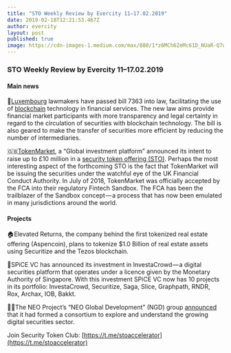 ```yaml
---
title: "STO Weekly Review by Evercity 11–17.02.2019"
date: 2019-02-18T12:21:53.467Z
author: evercity
layout: post
published: true
image: https://cdn-images-1.medium.com/max/800/1*z6MCh6ZeMc61D_NUaR-Q7w.png
---
```


### **STO Weekly Review by Evercity 11–17.02.2019**


#### Main news

🥁[Luxembourg](https://cointelegraph.com/tags/luxembourg) lawmakers have passed bill 7363 into law, facilitating the use of [blockchain](https://cointelegraph.com/tags/blockchain) technology in financial services. The new law aims provide financial market participants with more transparency and legal certainty in regard to the circulation of securities with blockchain technology. The bill is also geared to make the transfer of securities more efficient by reducing the number of intermediaries.

🇬🇧[TokenMarket](https://tokenmarket.net/), a “Global investment platform” announced its intent to raise up to £10 million in a [security token offering (STO)](https://www.crowdfundinsider.com/2019/02/144591-uk-based-tokenmarket-plans-10-million-security-token-offering-while-participating-in-fca-fintech-sandbox/amp/). Perhaps the most interesting aspect of the forthcoming STO is the fact that TokenMarket will be issuing the securities under the watchful eye of the UK Financial Conduct Authority. In July of 2018, TokenMarket was officially accepted by the FCA into their regulatory Fintech Sandbox. The FCA has been the trailblazer of the Sandbox concept — a process that has now been emulated in many jurisdictions around the world.

#### Projects

🏠Elevated Returns, the company behind the first tokenized real estate offering (Aspencoin), plans to tokenize $1.0 Billion of real estate assets using Securitize and the Tezos blockchain.

💸SPiCE VC has announced its investment in InvestaCrowd — a digital securities platform that operates under a licence given by the Monetary Authority of Singapore. With this investment SPiCE VC now has 10 projects in its portfolio: InvestaCrowd, Securitize, Saga, Slice, Graphpath, RNDR, Rox, Archax, IOB, Bakkt.

🙌🏻The NEO Project’s “NEO Global Development” (NGD) group [announced](https://neonewstoday.com/general/neo-global-development-establish-the-digital-asset-alliance-to-explore-securities/) that it had formed a consortium to explore and understand the growing digital securities sector.

Join Security Token Club: [https://t.me/stoaccelerator](https://t.me/stoaccelerator)

